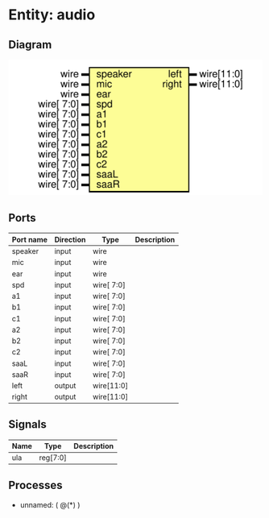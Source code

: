 # Entity: audio

## Diagram

![Diagram](audio.svg "Diagram")
## Ports

| Port name | Direction | Type       | Description |
| --------- | --------- | ---------- | ----------- |
| speaker   | input     | wire       |             |
| mic       | input     | wire       |             |
| ear       | input     | wire       |             |
| spd       | input     | wire[ 7:0] |             |
| a1        | input     | wire[ 7:0] |             |
| b1        | input     | wire[ 7:0] |             |
| c1        | input     | wire[ 7:0] |             |
| a2        | input     | wire[ 7:0] |             |
| b2        | input     | wire[ 7:0] |             |
| c2        | input     | wire[ 7:0] |             |
| saaL      | input     | wire[ 7:0] |             |
| saaR      | input     | wire[ 7:0] |             |
| left      | output    | wire[11:0] |             |
| right     | output    | wire[11:0] |             |
## Signals

| Name | Type     | Description |
| ---- | -------- | ----------- |
| ula  | reg[7:0] |             |
## Processes
- unnamed: ( @(*) )
